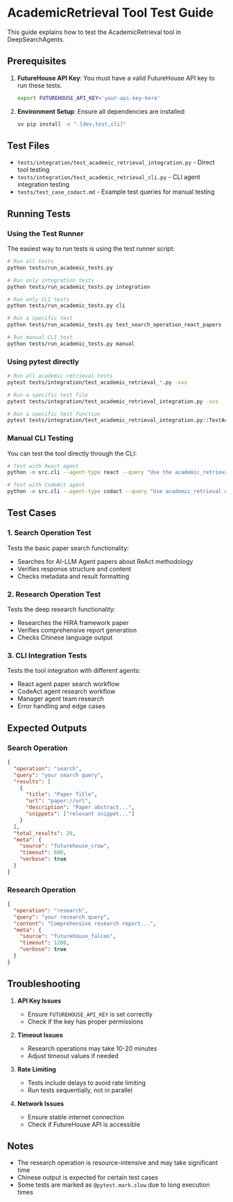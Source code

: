 # AcademicRetrieval Tool Test Guide

This guide explains how to test the AcademicRetrieval tool in DeepSearchAgents.

## Prerequisites

1. **FutureHouse API Key**: You must have a valid FutureHouse API key to run these tests.
   ```bash
   export FUTUREHOUSE_API_KEY='your-api-key-here'
   ```

2. **Environment Setup**: Ensure all dependencies are installed:
   ```bash
   uv pip install -e ".[dev,test,cli]"
   ```

## Test Files

- `tests/integration/test_academic_retrieval_integration.py` - Direct tool testing
- `tests/integration/test_academic_retrieval_cli.py` - CLI agent integration testing
- `tests/test_case_codact.md` - Example test queries for manual testing

## Running Tests

### Using the Test Runner

The easiest way to run tests is using the test runner script:

```bash
# Run all tests
python tests/run_academic_tests.py

# Run only integration tests
python tests/run_academic_tests.py integration

# Run only CLI tests
python tests/run_academic_tests.py cli

# Run a specific test
python tests/run_academic_tests.py test_search_operation_react_papers

# Run manual CLI test
python tests/run_academic_tests.py manual
```

### Using pytest directly

```bash
# Run all academic retrieval tests
pytest tests/integration/test_academic_retrieval_*.py -xvs

# Run a specific test file
pytest tests/integration/test_academic_retrieval_integration.py -xvs

# Run a specific test function
pytest tests/integration/test_academic_retrieval_integration.py::TestAcademicRetrievalIntegration::test_search_operation_react_papers -xvs
```

### Manual CLI Testing

You can test the tool directly through the CLI:

```bash
# Test with React agent
python -m src.cli --agent-type react --query "Use the academic_retrieval tool to search for papers about 'transformer architecture'"

# Test with CodeAct agent
python -m src.cli --agent-type codact --query "Use academic_retrieval with operation='research' to analyze the HiRA framework paper"
```

## Test Cases

### 1. Search Operation Test
Tests the basic paper search functionality:
- Searches for AI-LLM Agent papers about ReAct methodology
- Verifies response structure and content
- Checks metadata and result formatting

### 2. Research Operation Test
Tests the deep research functionality:
- Researches the HiRA framework paper
- Verifies comprehensive report generation
- Checks Chinese language output

### 3. CLI Integration Tests
Tests the tool integration with different agents:
- React agent paper search workflow
- CodeAct agent research workflow
- Manager agent team research
- Error handling and edge cases

## Expected Outputs

### Search Operation
```json
{
  "operation": "search",
  "query": "your search query",
  "results": [
    {
      "title": "Paper Title",
      "url": "paper://url",
      "description": "Paper abstract...",
      "snippets": ["relevant snippet..."]
    }
  ],
  "total_results": 20,
  "meta": {
    "source": "futurehouse_crow",
    "timeout": 600,
    "verbose": true
  }
}
```

### Research Operation
```json
{
  "operation": "research",
  "query": "your research query",
  "content": "Comprehensive research report...",
  "meta": {
    "source": "futurehouse_falcon",
    "timeout": 1200,
    "verbose": true
  }
}
```

## Troubleshooting

1. **API Key Issues**
   - Ensure `FUTUREHOUSE_API_KEY` is set correctly
   - Check if the key has proper permissions

2. **Timeout Issues**
   - Research operations may take 10-20 minutes
   - Adjust timeout values if needed

3. **Rate Limiting**
   - Tests include delays to avoid rate limiting
   - Run tests sequentially, not in parallel

4. **Network Issues**
   - Ensure stable internet connection
   - Check if FutureHouse API is accessible

## Notes

- The research operation is resource-intensive and may take significant time
- Chinese output is expected for certain test cases
- Some tests are marked as `@pytest.mark.slow` due to long execution times
